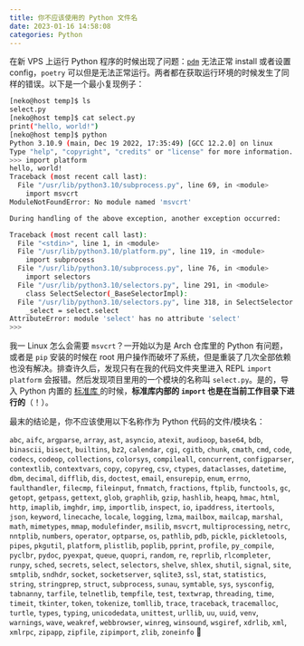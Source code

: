 ```yaml
---
title: 你不应该使用的 Python 文件名
date: 2023-01-16 14:58:08
categories: Python
---
```


在新 VPS 上运行 Python 程序的时候出现了问题：[`pdm`](https://pdm.fming.dev/latest/) 无法正常 install 或者设置 config，`poetry` 可以但是无法正常运行。两者都在获取运行环境的时候发生了同样的错误。以下是一个最小复现例子：

```sh
[neko@host temp]$ ls
select.py
[neko@host temp]$ cat select.py
print("hello, world!")
[neko@host temp]$ python
Python 3.10.9 (main, Dec 19 2022, 17:35:49) [GCC 12.2.0] on linux
Type "help", "copyright", "credits" or "license" for more information.
>>> import platform
hello, world!
Traceback (most recent call last):
  File "/usr/lib/python3.10/subprocess.py", line 69, in <module>
    import msvcrt
ModuleNotFoundError: No module named 'msvcrt'

During handling of the above exception, another exception occurred:

Traceback (most recent call last):
  File "<stdin>", line 1, in <module>
  File "/usr/lib/python3.10/platform.py", line 119, in <module>
    import subprocess
  File "/usr/lib/python3.10/subprocess.py", line 76, in <module>
    import selectors
  File "/usr/lib/python3.10/selectors.py", line 291, in <module>
    class SelectSelector(_BaseSelectorImpl):
  File "/usr/lib/python3.10/selectors.py", line 318, in SelectSelector
    _select = select.select
AttributeError: module 'select' has no attribute 'select'
>>>
```

我一 Linux 怎么会需要 `msvcrt`？一开始以为是 Arch 仓库里的 Python 有问题，或者是 `pip` 安装的时候在 root 用户操作而破坏了系统，但是重装了几次全部依赖也没有解决。排查许久后，发现只有在我的代码文件夹里进入 REPL `import platform` 会报错。然后发现项目里用的一个模块的名称叫 `select.py`。是的，导入 Python 内置的 <a href="https://docs.python.org/3/library/index.html">标准库 <i class="fa-brands fa-python"></i></a> 的时候，**标准库内部的 `import` 也是在当前工作目录下进行的**（！）。

最末的结论是，你不应该使用以下名称作为 Python 代码的文件/模块名：

`abc`, `aifc`, `argparse`, `array`, `ast`, `asyncio`, `atexit`, `audioop`, `base64`, `bdb`, `binascii`, `bisect`, `builtins`, `bz2`, `calendar`, `cgi`, `cgitb`, `chunk`, `cmath`, `cmd`, `code`, `codecs`, `codeop`, `collections`, `colorsys`, `compileall`, `concurrent`, `configparser`, `contextlib`, `contextvars`, `copy`, `copyreg`, `csv`, `ctypes`, `dataclasses`, `datetime`, `dbm`, `decimal`, `difflib`, `dis`, `doctest`, `email`, `ensurepip`, `enum`, `errno`, `faulthandler`, `filecmp`, `fileinput`, `fnmatch`, `fractions`, `ftplib`, `functools`, `gc`, `getopt`, `getpass`, `gettext`, `glob`, `graphlib`, `gzip`, `hashlib`, `heapq`, `hmac`, `html`, `http`, `imaplib`, `imghdr`, `imp`, `importlib`, `inspect`, `io`, `ipaddress`, `itertools`, `json`, `keyword`, `linecache`, `locale`, `logging`, `lzma`, `mailbox`, `mailcap`, `marshal`, `math`, `mimetypes`, `mmap`, `modulefinder`, `msilib`, `msvcrt`, `multiprocessing`, `netrc`, `nntplib`, `numbers`, `operator`, `optparse`, `os`, `pathlib`, `pdb`, `pickle`, `pickletools`, `pipes`, `pkgutil`, `platform`, `plistlib`, `poplib`, `pprint`, `profile`, `py_compile`, `pyclbr`, `pydoc`, `pyexpat`, `queue`, `quopri`, `random`, `re`, `reprlib`, `rlcompleter`, `runpy`, `sched`, `secrets`, `select`, `selectors`, `shelve`, `shlex`, `shutil`, `signal`, `site`, `smtplib`, `sndhdr`, `socket`, `socketserver`, `sqlite3`, `ssl`, `stat`, `statistics`, `string`, `stringprep`, `struct`, `subprocess`, `sunau`, `symtable`, `sys`, `sysconfig`, `tabnanny`, `tarfile`, `telnetlib`, `tempfile`, `test`, `textwrap`, `threading`, `time`, `timeit`, `tkinter`, `token`, `tokenize`, `tomllib`, `trace`, `traceback`, `tracemalloc`, `turtle`, `types`, `typing`, `unicodedata`, `unittest`, `urllib`, `uu`, `uuid`, `venv`, `warnings`, `wave`, `weakref`, `webbrowser`, `winreg`, `winsound`, `wsgiref`, `xdrlib`, `xml`, `xmlrpc`, `zipapp`, `zipfile`, `zipimport`, `zlib`, `zoneinfo` 🐍
